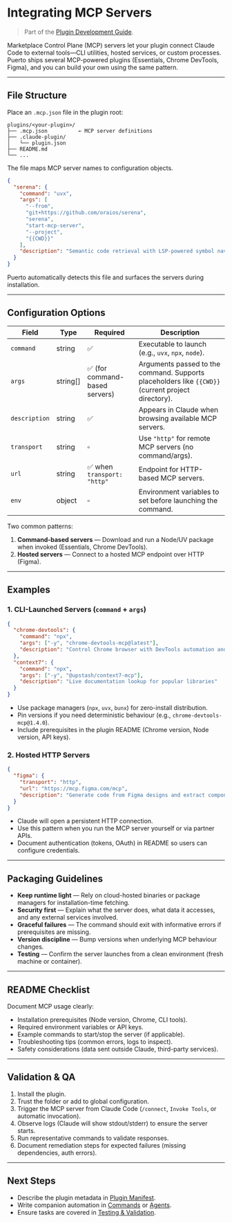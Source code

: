 # Integrating MCP Servers
> Part of the [Plugin Development Guide](index.md).

Marketplace Control Plane (MCP) servers let your plugin connect Claude Code to external tools—CLI utilities, hosted services, or custom processes. Puerto ships several MCP-powered plugins (Essentials, Chrome DevTools, Figma), and you can build your own using the same pattern.

---

## File Structure

Place an `.mcp.json` file in the plugin root:

```
plugins/<your-plugin>/
├── .mcp.json          ← MCP server definitions
├── .claude-plugin/
│   └── plugin.json
├── README.md
└── ...
```

The file maps MCP server names to configuration objects.

```json
{
  "serena": {
    "command": "uvx",
    "args": [
      "--from",
      "git+https://github.com/oraios/serena",
      "serena",
      "start-mcp-server",
      "--project",
      "{{CWD}}"
    ],
    "description": "Semantic code retrieval with LSP-powered symbol navigation"
  }
}
```

Puerto automatically detects this file and surfaces the servers during installation.

---

## Configuration Options

| Field | Type | Required | Description |
|-------|------|----------|-------------|
| `command` | string | ✅ | Executable to launch (e.g., `uvx`, `npx`, `node`). |
| `args` | string[] | ✅ (for command-based servers) | Arguments passed to the command. Supports placeholders like `{{CWD}}` (current project directory). |
| `description` | string | ✅ | Appears in Claude when browsing available MCP servers. |
| `transport` | string | ▫️ | Use `"http"` for remote MCP servers (no command/args). |
| `url` | string | ✅ when `transport: "http"` | Endpoint for HTTP-based MCP servers. |
| `env` | object | ▫️ | Environment variables to set before launching the command. |

Two common patterns:

1. **Command-based servers** — Download and run a Node/UV package when invoked (Essentials, Chrome DevTools).
2. **Hosted servers** — Connect to a hosted MCP endpoint over HTTP (Figma).

---

## Examples

### 1. CLI-Launched Servers (`command` + `args`)

```json
{
  "chrome-devtools": {
    "command": "npx",
    "args": ["-y", "chrome-devtools-mcp@latest"],
    "description": "Control Chrome browser with DevTools automation and debugging"
  },
  "context7": {
    "command": "npx",
    "args": ["-y", "@upstash/context7-mcp"],
    "description": "Live documentation lookup for popular libraries"
  }
}
```

- Use package managers (`npx`, `uvx`, `bunx`) for zero-install distribution.
- Pin versions if you need deterministic behaviour (e.g., `chrome-devtools-mcp@1.4.0`).
- Include prerequisites in the plugin README (Chrome version, Node version, API keys).

### 2. Hosted HTTP Servers

```json
{
  "figma": {
    "transport": "http",
    "url": "https://mcp.figma.com/mcp",
    "description": "Generate code from Figma designs and extract component data"
  }
}
```

- Claude will open a persistent HTTP connection.
- Use this pattern when you run the MCP server yourself or via partner APIs.
- Document authentication (tokens, OAuth) in README so users can configure credentials.

---

## Packaging Guidelines

- **Keep runtime light** — Rely on cloud-hosted binaries or package managers for installation-time fetching.
- **Security first** — Explain what the server does, what data it accesses, and any external services involved.
- **Graceful failures** — The command should exit with informative errors if prerequisites are missing.
- **Version discipline** — Bump versions when underlying MCP behaviour changes.
- **Testing** — Confirm the server launches from a clean environment (fresh machine or container).

---

## README Checklist

Document MCP usage clearly:

- Installation prerequisites (Node version, Chrome, CLI tools).
- Required environment variables or API keys.
- Example commands to start/stop the server (if applicable).
- Troubleshooting tips (common errors, logs to inspect).
- Safety considerations (data sent outside Claude, third-party services).

---

## Validation & QA

1. Install the plugin.
2. Trust the folder or add to global configuration.
3. Trigger the MCP server from Claude Code (`/connect`, `Invoke Tools`, or automatic invocation).
4. Observe logs (Claude will show stdout/stderr) to ensure the server starts.
5. Run representative commands to validate responses.
6. Document remediation steps for expected failures (missing dependencies, auth errors).

---

## Next Steps

- Describe the plugin metadata in [Plugin Manifest](plugin-manifest.md).
- Write companion automation in [Commands](commands.md) or [Agents](agents.md).
- Ensure tasks are covered in [Testing & Validation](testing-and-validation.md).
